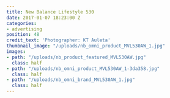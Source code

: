 ```yaml
---
title: New Balance Lifestyle 530
date: 2017-01-07 18:23:00 Z
categories:
- advertising
position: 48
credit_text: 'Photographer: KT Auleta'
thumbnail_image: "/uploads/nb_omni_product_MVL530AW_1.jpg"
images:
- path: "/uploads/nb_product_featured_MVL530AW.jpg"
  class: half
- path: "/uploads/nb_omni_product_MVL530AW_1-3da358.jpg"
  class: half
- path: "/uploads/nb_omni_brand_MVL530AW_1.jpg"
  class: half
---
```


